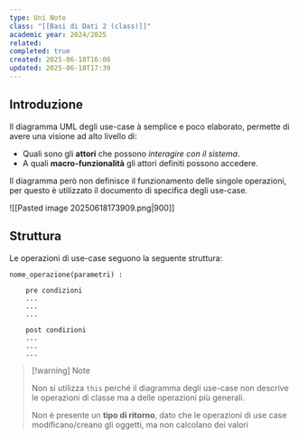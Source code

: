 ```yaml
---
type: Uni Note
class: "[[Basi di Dati 2 (class)]]"
academic year: 2024/2025
related: 
completed: true
created: 2025-06-18T16:08
updated: 2025-06-18T17:39
---
```

## Introduzione

Il diagramma UML degli use-case à semplice e poco elaborato, permette di avere una visione ad alto livello di:
- Quali sono gli **attori** che possono *interagire con il sistema*.
- A quali **macro-funzionalità** gli attori definiti possono accedere.

Il diagramma però non definisce il funzionamento delle singole operazioni, per questo è utilizzato il documento di specifica degli use-case.

![[Pasted image 20250618173909.png|900]]

## Struttura

Le operazioni di use-case seguono la seguente struttura:

```
nome_operazione(parametri) :
	
	pre condizioni
	...
	...
	...

	post condizioni
	...
	...
	...
```

>[!warning] Note
>
>Non si utilizza `this` perché il diagramma degli use-case non descrive le operazioni di classe ma a delle operazioni più generali.
>
>Non è presente un **tipo di ritorno**, dato che le operazioni di use case modificano/creano gli oggetti, ma non calcolano dei valori

